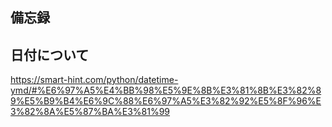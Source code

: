 **備忘録**
-----

日付について
---
https://smart-hint.com/python/datetime-ymd/#%E6%97%A5%E4%BB%98%E5%9E%8B%E3%81%8B%E3%82%89%E5%B9%B4%E6%9C%88%E6%97%A5%E3%82%92%E5%8F%96%E3%82%8A%E5%87%BA%E3%81%99
